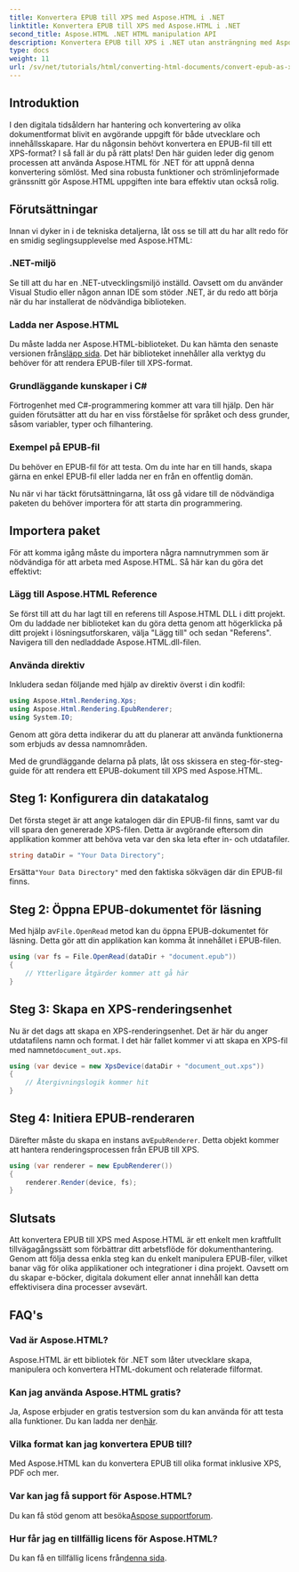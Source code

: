 ```yaml
---
title: Konvertera EPUB till XPS med Aspose.HTML i .NET
linktitle: Konvertera EPUB till XPS med Aspose.HTML i .NET
second_title: Aspose.HTML .NET HTML manipulation API
description: Konvertera EPUB till XPS i .NET utan ansträngning med Aspose.HTML. Följ vår steg-för-steg-guide för sömlös dokumentåtergivning.
type: docs
weight: 11
url: /sv/net/tutorials/html/converting-html-documents/convert-epub-as-xps/
---
```

## Introduktion

I den digitala tidsåldern har hantering och konvertering av olika dokumentformat blivit en avgörande uppgift för både utvecklare och innehållsskapare. Har du någonsin behövt konvertera en EPUB-fil till ett XPS-format? I så fall är du på rätt plats! Den här guiden leder dig genom processen att använda Aspose.HTML för .NET för att uppnå denna konvertering sömlöst. Med sina robusta funktioner och strömlinjeformade gränssnitt gör Aspose.HTML uppgiften inte bara effektiv utan också rolig.

## Förutsättningar

Innan vi dyker in i de tekniska detaljerna, låt oss se till att du har allt redo för en smidig seglingsupplevelse med Aspose.HTML:

### .NET-miljö
Se till att du har en .NET-utvecklingsmiljö inställd. Oavsett om du använder Visual Studio eller någon annan IDE som stöder .NET, är du redo att börja när du har installerat de nödvändiga biblioteken.

### Ladda ner Aspose.HTML
Du måste ladda ner Aspose.HTML-biblioteket. Du kan hämta den senaste versionen från[släpp sida](https://releases.aspose.com/html/net/). Det här biblioteket innehåller alla verktyg du behöver för att rendera EPUB-filer till XPS-format.

### Grundläggande kunskaper i C#
Förtrogenhet med C#-programmering kommer att vara till hjälp. Den här guiden förutsätter att du har en viss förståelse för språket och dess grunder, såsom variabler, typer och filhantering.

### Exempel på EPUB-fil
Du behöver en EPUB-fil för att testa. Om du inte har en till hands, skapa gärna en enkel EPUB-fil eller ladda ner en från en offentlig domän.

Nu när vi har täckt förutsättningarna, låt oss gå vidare till de nödvändiga paketen du behöver importera för att starta din programmering.

## Importera paket

För att komma igång måste du importera några namnutrymmen som är nödvändiga för att arbeta med Aspose.HTML. Så här kan du göra det effektivt:

### Lägg till Aspose.HTML Reference
Se först till att du har lagt till en referens till Aspose.HTML DLL i ditt projekt. Om du laddade ner biblioteket kan du göra detta genom att högerklicka på ditt projekt i lösningsutforskaren, välja "Lägg till" och sedan "Referens". Navigera till den nedladdade Aspose.HTML.dll-filen.

### Använda direktiv
Inkludera sedan följande med hjälp av direktiv överst i din kodfil:

```csharp
using Aspose.Html.Rendering.Xps;
using Aspose.Html.Rendering.EpubRenderer;
using System.IO;
```

Genom att göra detta indikerar du att du planerar att använda funktionerna som erbjuds av dessa namnområden.

Med de grundläggande delarna på plats, låt oss skissera en steg-för-steg-guide för att rendera ett EPUB-dokument till XPS med Aspose.HTML.

## Steg 1: Konfigurera din datakatalog

Det första steget är att ange katalogen där din EPUB-fil finns, samt var du vill spara den genererade XPS-filen. Detta är avgörande eftersom din applikation kommer att behöva veta var den ska leta efter in- och utdatafiler.

```csharp
string dataDir = "Your Data Directory";
```

 Ersätta`"Your Data Directory"` med den faktiska sökvägen där din EPUB-fil finns.

## Steg 2: Öppna EPUB-dokumentet för läsning

 Med hjälp av`File.OpenRead` metod kan du öppna EPUB-dokumentet för läsning. Detta gör att din applikation kan komma åt innehållet i EPUB-filen.

```csharp
using (var fs = File.OpenRead(dataDir + "document.epub"))
{
    // Ytterligare åtgärder kommer att gå här
}
```

## Steg 3: Skapa en XPS-renderingsenhet

 Nu är det dags att skapa en XPS-renderingsenhet. Det är här du anger utdatafilens namn och format. I det här fallet kommer vi att skapa en XPS-fil med namnet`document_out.xps`.

```csharp
using (var device = new XpsDevice(dataDir + "document_out.xps"))
{
    // Återgivningslogik kommer hit
}
```

## Steg 4: Initiera EPUB-renderaren

 Därefter måste du skapa en instans av`EpubRenderer`. Detta objekt kommer att hantera renderingsprocessen från EPUB till XPS.

```csharp
using (var renderer = new EpubRenderer())
{
    renderer.Render(device, fs);
}
```

## Slutsats

Att konvertera EPUB till XPS med Aspose.HTML är ett enkelt men kraftfullt tillvägagångssätt som förbättrar ditt arbetsflöde för dokumenthantering. Genom att följa dessa enkla steg kan du enkelt manipulera EPUB-filer, vilket banar väg för olika applikationer och integrationer i dina projekt. Oavsett om du skapar e-böcker, digitala dokument eller annat innehåll kan detta effektivisera dina processer avsevärt. 

## FAQ's

### Vad är Aspose.HTML?
Aspose.HTML är ett bibliotek för .NET som låter utvecklare skapa, manipulera och konvertera HTML-dokument och relaterade filformat.

### Kan jag använda Aspose.HTML gratis?
 Ja, Aspose erbjuder en gratis testversion som du kan använda för att testa alla funktioner. Du kan ladda ner den[här](https://releases.aspose.com/).

### Vilka format kan jag konvertera EPUB till?
Med Aspose.HTML kan du konvertera EPUB till olika format inklusive XPS, PDF och mer.

### Var kan jag få support för Aspose.HTML?
 Du kan få stöd genom att besöka[Aspose supportforum](https://forum.aspose.com/c/html/29).

### Hur får jag en tillfällig licens för Aspose.HTML?
Du kan få en tillfällig licens från[denna sida](https://purchase.conholdate.com/temporary-license/).